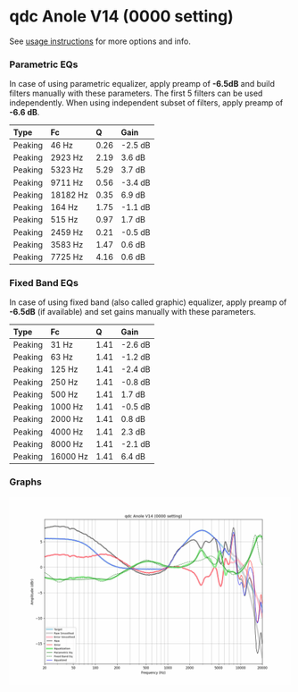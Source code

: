 # qdc Anole V14 (0000 setting)
See [usage instructions](https://github.com/jaakkopasanen/AutoEq#usage) for more options and info.

### Parametric EQs
In case of using parametric equalizer, apply preamp of **-6.5dB** and build filters manually
with these parameters. The first 5 filters can be used independently.
When using independent subset of filters, apply preamp of **-6.6 dB**.

| Type    | Fc       |    Q | Gain    |
|:--------|:---------|:-----|:--------|
| Peaking | 46 Hz    | 0.26 | -2.5 dB |
| Peaking | 2923 Hz  | 2.19 | 3.6 dB  |
| Peaking | 5323 Hz  | 5.29 | 3.7 dB  |
| Peaking | 9711 Hz  | 0.56 | -3.4 dB |
| Peaking | 18182 Hz | 0.35 | 6.9 dB  |
| Peaking | 164 Hz   | 1.75 | -1.1 dB |
| Peaking | 515 Hz   | 0.97 | 1.7 dB  |
| Peaking | 2459 Hz  | 0.21 | -0.5 dB |
| Peaking | 3583 Hz  | 1.47 | 0.6 dB  |
| Peaking | 7725 Hz  | 4.16 | 0.6 dB  |

### Fixed Band EQs
In case of using fixed band (also called graphic) equalizer, apply preamp of **-6.5dB**
(if available) and set gains manually with these parameters.

| Type    | Fc       |    Q | Gain    |
|:--------|:---------|:-----|:--------|
| Peaking | 31 Hz    | 1.41 | -2.6 dB |
| Peaking | 63 Hz    | 1.41 | -1.2 dB |
| Peaking | 125 Hz   | 1.41 | -2.4 dB |
| Peaking | 250 Hz   | 1.41 | -0.8 dB |
| Peaking | 500 Hz   | 1.41 | 1.7 dB  |
| Peaking | 1000 Hz  | 1.41 | -0.5 dB |
| Peaking | 2000 Hz  | 1.41 | 0.8 dB  |
| Peaking | 4000 Hz  | 1.41 | 2.3 dB  |
| Peaking | 8000 Hz  | 1.41 | -2.1 dB |
| Peaking | 16000 Hz | 1.41 | 6.4 dB  |

### Graphs
![](./qdc%20Anole%20V14%20(0000%20setting).png)